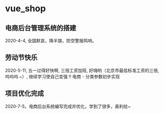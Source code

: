 # vue_shop

## 电商后台管理系统的搭建
2020-4-4, 全国默哀，降半旗，防空警报鸣响。


## 劳动节快乐
2020-5-11, 五一过得好快啊, 三倍工资加班, 好嗨哟（北京市最低标准工资的三倍, 呜呜呜 ~）, 继续学习使自己变强 !! 电商 - 分类参数初步实现


## 项目优化完成
2020-7-5，电商后台系统编写完成并优化，学到了很多，奥利给~
